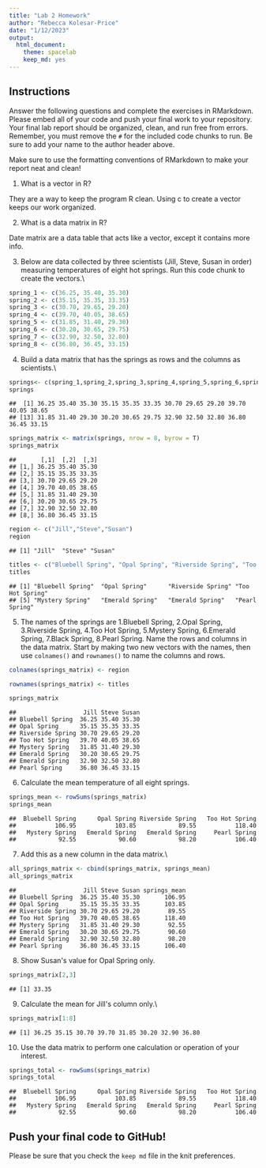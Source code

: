 ```yaml
---
title: "Lab 2 Homework"
author: "Rebecca Kolesar-Price"
date: "1/12/2023"
output:
  html_document: 
    theme: spacelab
    keep_md: yes
---
```


## Instructions

Answer the following questions and complete the exercises in RMarkdown. Please embed all of your code and push your final work to your repository. Your final lab report should be organized, clean, and run free from errors. Remember, you must remove the `#` for the included code chunks to run. Be sure to add your name to the author header above.

Make sure to use the formatting conventions of RMarkdown to make your report neat and clean!

1.  What is a vector in R?

They are a way to keep the program R clean. Using c to create a vector keeps our work organized.

2.  What is a data matrix in R?

Date matrix are a data table that acts like a vector, except it contains more info.

3.  Below are data collected by three scientists (Jill, Steve, Susan in order) measuring temperatures of eight hot springs. Run this code chunk to create the vectors.\


```r
spring_1 <- c(36.25, 35.40, 35.30)
spring_2 <- c(35.15, 35.35, 33.35)
spring_3 <- c(30.70, 29.65, 29.20)
spring_4 <- c(39.70, 40.05, 38.65)
spring_5 <- c(31.85, 31.40, 29.30)
spring_6 <- c(30.20, 30.65, 29.75)
spring_7 <- c(32.90, 32.50, 32.80)
spring_8 <- c(36.80, 36.45, 33.15)
```

4.  Build a data matrix that has the springs as rows and the columns as scientists.\


```r
springs<- c(spring_1,spring_2,spring_3,spring_4,spring_5,spring_6,spring_7,spring_8)
springs
```

```
##  [1] 36.25 35.40 35.30 35.15 35.35 33.35 30.70 29.65 29.20 39.70 40.05 38.65
## [13] 31.85 31.40 29.30 30.20 30.65 29.75 32.90 32.50 32.80 36.80 36.45 33.15
```


```r
springs_matrix <- matrix(springs, nrow = 8, byrow = T)
springs_matrix
```

```
##       [,1]  [,2]  [,3]
## [1,] 36.25 35.40 35.30
## [2,] 35.15 35.35 33.35
## [3,] 30.70 29.65 29.20
## [4,] 39.70 40.05 38.65
## [5,] 31.85 31.40 29.30
## [6,] 30.20 30.65 29.75
## [7,] 32.90 32.50 32.80
## [8,] 36.80 36.45 33.15
```


```r
region <- c("Jill","Steve","Susan")
region
```

```
## [1] "Jill"  "Steve" "Susan"
```


```r
titles <- c("Bluebell Spring", "Opal Spring", "Riverside Spring", "Too Hot Spring","Mystery Spring", "Emerald Spring","Emerald Spring", "Pearl Spring")
titles
```

```
## [1] "Bluebell Spring"  "Opal Spring"      "Riverside Spring" "Too Hot Spring"  
## [5] "Mystery Spring"   "Emerald Spring"   "Emerald Spring"   "Pearl Spring"
```

5.  The names of the springs are 1.Bluebell Spring, 2.Opal Spring, 3.Riverside Spring, 4.Too Hot Spring, 5.Mystery Spring, 6.Emerald Spring, 7.Black Spring, 8.Pearl Spring. Name the rows and columns in the data matrix. Start by making two new vectors with the names, then use `colnames()` and `rownames()` to name the columns and rows.


```r
colnames(springs_matrix) <- region
```


```r
rownames(springs_matrix) <- titles
```


```r
springs_matrix
```

```
##                   Jill Steve Susan
## Bluebell Spring  36.25 35.40 35.30
## Opal Spring      35.15 35.35 33.35
## Riverside Spring 30.70 29.65 29.20
## Too Hot Spring   39.70 40.05 38.65
## Mystery Spring   31.85 31.40 29.30
## Emerald Spring   30.20 30.65 29.75
## Emerald Spring   32.90 32.50 32.80
## Pearl Spring     36.80 36.45 33.15
```

6.  Calculate the mean temperature of all eight springs.


```r
springs_mean <- rowSums(springs_matrix)
springs_mean
```

```
##  Bluebell Spring      Opal Spring Riverside Spring   Too Hot Spring 
##           106.95           103.85            89.55           118.40 
##   Mystery Spring   Emerald Spring   Emerald Spring     Pearl Spring 
##            92.55            90.60            98.20           106.40
```

7.  Add this as a new column in the data matrix.\


```r
all_springs_matrix <- cbind(springs_matrix, springs_mean)
all_springs_matrix
```

```
##                   Jill Steve Susan springs_mean
## Bluebell Spring  36.25 35.40 35.30       106.95
## Opal Spring      35.15 35.35 33.35       103.85
## Riverside Spring 30.70 29.65 29.20        89.55
## Too Hot Spring   39.70 40.05 38.65       118.40
## Mystery Spring   31.85 31.40 29.30        92.55
## Emerald Spring   30.20 30.65 29.75        90.60
## Emerald Spring   32.90 32.50 32.80        98.20
## Pearl Spring     36.80 36.45 33.15       106.40
```

8.  Show Susan's value for Opal Spring only.


```r
springs_matrix[2,3]
```

```
## [1] 33.35
```

9.  Calculate the mean for Jill's column only.\


```r
springs_matrix[1:8]
```

```
## [1] 36.25 35.15 30.70 39.70 31.85 30.20 32.90 36.80
```

10. Use the data matrix to perform one calculation or operation of your interest.


```r
springs_total <- rowSums(springs_matrix)
springs_total
```

```
##  Bluebell Spring      Opal Spring Riverside Spring   Too Hot Spring 
##           106.95           103.85            89.55           118.40 
##   Mystery Spring   Emerald Spring   Emerald Spring     Pearl Spring 
##            92.55            90.60            98.20           106.40
```

## Push your final code to GitHub!

Please be sure that you check the `keep md` file in the knit preferences.
